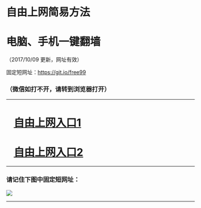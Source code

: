 ﻿# 自由上网简易方法

# 电脑、手机一键翻墙

（2017/10/09 更新，网址有效）

固定短网址：https://git.io/free99

### （微信如打不开，请转到浏览器打开）


***





# &nbsp;&nbsp; <a href="http://ft2908214837.fwq-tz-1001.info/fwqtz01.html?t=100900112881 " target="_blank">自由上网入口1</a>
# &nbsp;&nbsp; <a href="http://ft2838215045.fwq-tz-1002.info/fwqtz02.html?t=10090014790 " target="_blank">自由上网入口2</a>
***

### 请记住下图中固定短网址：

<img src="https://s3-us-west-2.amazonaws.com/fwq-1001/yjfq-20170905okok.png" /> 


***

